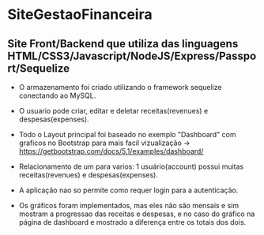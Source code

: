 # SiteGestaoFinanceira
## Site Front/Backend que utiliza das linguagens HTML/CSS3/Javascript/NodeJS/Express/Passport/Sequelize

- O armazenamento foi criado utilizando o framework sequelize conectando ao MySQL.

- O usuario pode criar, editar e deletar receitas(revenues) e despesas(expenses).

- Todo o Layout principal foi baseado no exemplo "Dashboard" com graficos no Bootstrap para mais facil vizualização -> https://getbootstrap.com/docs/5.1/examples/dashboard/

- Relacionamento de um para varios: 1 usuário(account) possui muitas receitas(revenues) e despesas(expenses).

- A aplicação nao so permite como requer login para a autenticação.

- Os gráficos foram implementados, mas eles não são mensais e sim mostram a progressao das receitas e despesas, e 
no caso do gráfico na página de dashboard e mostrado a diferença entre os totais dos dois.
